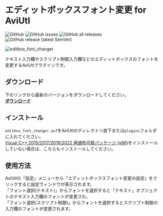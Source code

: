 # エディットボックスフォント変更 for AviUtl

![GitHub](https://img.shields.io/github/license/mimaraka/aviutl-plugin-editbox_font_changer)
![GitHub issues](https://img.shields.io/github/issues/mimaraka/aviutl-plugin-editbox_font_changer)
![GitHub all releases](https://img.shields.io/github/downloads/mimaraka/aviutl-plugin-editbox_font_changer/total)
![GitHub release (latest SemVer)](https://img.shields.io/github/v/release/mimaraka/aviutl-plugin-editbox_font_changer)

![editbox_font_changer](https://user-images.githubusercontent.com/106879397/210025224-a212bf20-fb9c-4504-bb56-ff49c1f302cd.png)


テキスト入力欄やスクリプト制御入力欄などのエディットボックスのフォントを変更するAviUtlプラグインです。

## ダウンロード
下のリンクから最新のバージョンをダウンロードしてください。  
[**ダウンロード**](https://github.com/mimaraka/aviutl-plugin-editbox_font_changer/releases/latest)  


## インストール
`editbox_font_changer.auf`をAviUtlのディレクトリ直下または`plugins`フォルダに入れてください。  
[Visual C++ 2015/2017/2019/2022 再頒布可能パッケージ (x86)](https://aka.ms/vs/17/release/vc_redist.x86.exe)をインストールしていない場合は、こちらもインストールしてください。 


## 使用方法
AviUtlの「設定」メニューから「エディットボックスフォント変更の設定」をクリックすると設定ウィンドウが表示されます。  
「フォント選択(テキスト)」からフォントを選択すると「テキスト」オブジェクトのテキスト入力欄のフォントが変更され、  
「フォント選択(スクリプト制御)」からフォントを選択するとスクリプト制御の入力欄のフォントが変更されます。
